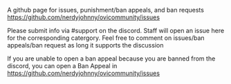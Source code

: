 A github page for issues, punishment/ban appeals, and ban requests
https://github.com/nerdyjohnny/ovicommunity/issues


Please submit info via #support on the discord. Staff will open an issue here for the corresponding catergory. Feel free to comment on issues/ban appeals/ban request as long it supports the discussion

If you are unable to open a ban appeal because you are banned from the discord, you can open a Ban Appeal in https://github.com/nerdyjohnny/ovicommunity/issues
